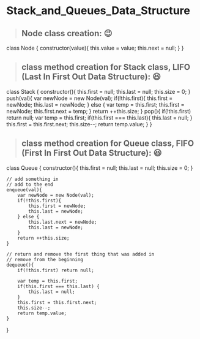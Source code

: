 # Stack_and_Queues_Data_Structure



> ## Node class creation: :wink:
class Node {
    constructor(value){
        this.value = value;
        this.next = null;
    }
}


> ## class method creation for Stack class, LIFO (Last In First Out Data Structure): :laughing:
class Stack {
    constructor(){
        this.first = null;
        this.last = null;
        this.size = 0;
    }
    push(val){
        var newNode = new Node(val);
        if(!this.first){
            this.first = newNode;
            this.last = newNode;
        } else {
            var temp = this.first;
            this.first = newNode;
            this.first.next = temp;
        }
        return ++this.size;
    }
    pop(){
        if(!this.first) return null;
        var temp = this.first;
        if(this.first === this.last){
            this.last = null;
        }
        this.first = this.first.next;
        this.size--;
        return temp.value;
    }
}



> ## class method creation for Queue class, FIFO (First In First Out Data Structure): :laughing:
class Queue {
    constructor(){
        this.first = null;
        this.last = null;
        this.size = 0;
    }

    // add something in
    // add to the end
    enqueue(val){
        var newNode = new Node(val);
        if(!this.first){
            this.first = newNode;
            this.last = newNode;
        } else {
            this.last.next = newNode;
            this.last = newNode;
        }
        return ++this.size;
    }

    // return and remove the first thing that was added in
    // remove from the beginning
    dequeue(){
        if(!this.first) return null;

        var temp = this.first;
        if(this.first === this.last) {
            this.last = null;
        }
        this.first = this.first.next;
        this.size--;
        return temp.value;
    }
}
